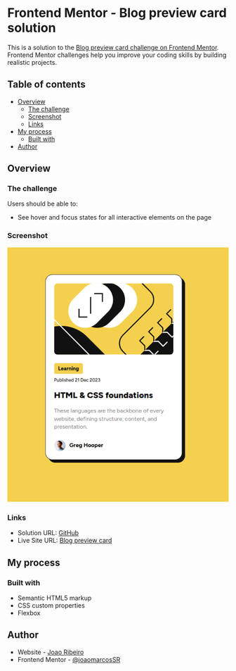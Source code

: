 # Frontend Mentor - Blog preview card solution

This is a solution to the [Blog preview card challenge on Frontend Mentor](https://www.frontendmentor.io/challenges/blog-preview-card-ckPaj01IcS). Frontend Mentor challenges help you improve your coding skills by building realistic projects.

## Table of contents

- [Overview](#overview)
  - [The challenge](#the-challenge)
  - [Screenshot](#screenshot)
  - [Links](#links)
- [My process](#my-process)
  - [Built with](#built-with)
- [Author](#author)

## Overview

### The challenge

Users should be able to:

- See hover and focus states for all interactive elements on the page

### Screenshot

![](./assets/images/blog-preview-card.png)

### Links

- Solution URL: [GitHub](https://github.com/joaomarcosSR/blog-preview-card)
- Live Site URL: [Blog preview card](https://joaomarcossr.github.io/blog-preview-card/)

## My process

### Built with

- Semantic HTML5 markup
- CSS custom properties
- Flexbox

## Author

- Website - [Joao Ribeiro](https://joaomarcossr.github.io)
- Frontend Mentor - [@joaomarcosSR](https://www.frontendmentor.io/profile/joaomarcosSR)
